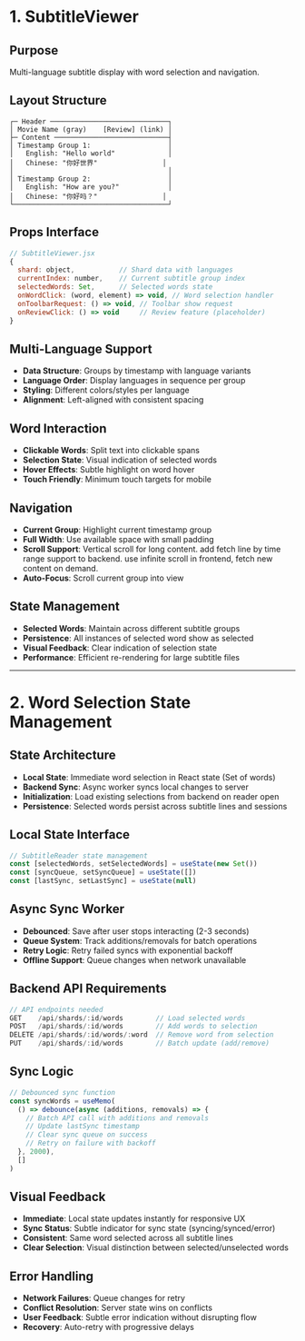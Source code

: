 # 1. SubtitleViewer

## Purpose
Multi-language subtitle display with word selection and navigation.

## Layout Structure
```
┌─ Header ─────────────────────────────┐
│ Movie Name (gray)    [Review] (link) │
├─ Content ────────────────────────────┤
│ Timestamp Group 1:                   │
│   English: "Hello world"             │
│   Chinese: "你好世界"                │
│                                      │
│ Timestamp Group 2:                   │
│   English: "How are you?"            │
│   Chinese: "你好吗？"                │
└──────────────────────────────────────┘
```

## Props Interface
```javascript
// SubtitleViewer.jsx
{
  shard: object,           // Shard data with languages
  currentIndex: number,    // Current subtitle group index
  selectedWords: Set,      // Selected words state
  onWordClick: (word, element) => void, // Word selection handler
  onToolbarRequest: () => void, // Toolbar show request
  onReviewClick: () => void     // Review feature (placeholder)
}
```

## Multi-Language Support
- **Data Structure**: Groups by timestamp with language variants
- **Language Order**: Display languages in sequence per group
- **Styling**: Different colors/styles per language
- **Alignment**: Left-aligned with consistent spacing

## Word Interaction
- **Clickable Words**: Split text into clickable spans
- **Selection State**: Visual indication of selected words
- **Hover Effects**: Subtle highlight on word hover
- **Touch Friendly**: Minimum touch targets for mobile

## Navigation
- **Current Group**: Highlight current timestamp group
- **Full Width**: Use available space with small padding
- **Scroll Support**: Vertical scroll for long content. add fetch line by time range support to backend. use infinite scroll in frontend, fetch new content on demand.
- **Auto-Focus**: Scroll current group into view

## State Management
- **Selected Words**: Maintain across different subtitle groups
- **Persistence**: All instances of selected word show as selected
- **Visual Feedback**: Clear indication of selection state
- **Performance**: Efficient re-rendering for large subtitle files

---

# 2. Word Selection State Management

## State Architecture
- **Local State**: Immediate word selection in React state (Set of words)
- **Backend Sync**: Async worker syncs local changes to server
- **Initialization**: Load existing selections from backend on reader open
- **Persistence**: Selected words persist across subtitle lines and sessions

## Local State Interface
```javascript
// SubtitleReader state management
const [selectedWords, setSelectedWords] = useState(new Set())
const [syncQueue, setSyncQueue] = useState([])
const [lastSync, setLastSync] = useState(null)
```

## Async Sync Worker
- **Debounced**: Save after user stops interacting (2-3 seconds)
- **Queue System**: Track additions/removals for batch operations
- **Retry Logic**: Retry failed syncs with exponential backoff
- **Offline Support**: Queue changes when network unavailable

## Backend API Requirements
```javascript
// API endpoints needed
GET    /api/shards/:id/words        // Load selected words
POST   /api/shards/:id/words        // Add words to selection
DELETE /api/shards/:id/words/:word  // Remove word from selection
PUT    /api/shards/:id/words        // Batch update (add/remove)
```

## Sync Logic
```javascript
// Debounced sync function
const syncWords = useMemo(
  () => debounce(async (additions, removals) => {
    // Batch API call with additions and removals
    // Update lastSync timestamp
    // Clear sync queue on success
    // Retry on failure with backoff
  }, 2000),
  []
)
```

## Visual Feedback
- **Immediate**: Local state updates instantly for responsive UX
- **Sync Status**: Subtle indicator for sync state (syncing/synced/error)
- **Consistent**: Same word selected across all subtitle lines
- **Clear Selection**: Visual distinction between selected/unselected words

## Error Handling
- **Network Failures**: Queue changes for retry
- **Conflict Resolution**: Server state wins on conflicts
- **User Feedback**: Subtle error indication without disrupting flow
- **Recovery**: Auto-retry with progressive delays